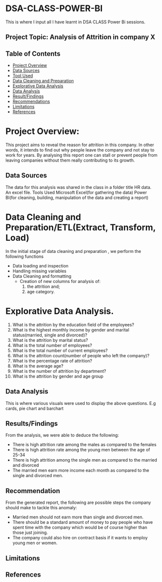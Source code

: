 # DSA-CLASS-POWER-BI
This is where I  input all I have learnt in DSA CLASS Power Bi sessions.

## Project Topic: Analysis of Attrition in company X 

## Table of Contents
- [Project Overview](#Project-Overview)
- [Data Sources](#Data-Sources)
- [Tool Used](#Tool-Used)
- [Data Cleaning and Preparation](#Data-Cleaning-and-Preparation)
- [Explorative Data Analysis](#Explorative-Data-Analysis)
- [Data Analysis](#Data-Analysis)
- [Result/Findings](#Result/Findings)
- [Recommendations](#Recommendations)
- [Limitations](#Limitations)
- [References](#References)

# Project Overview:
This project aims to reveal the reason for attrition in this company. In other words, it intends to find out why people leave the company and not stay to work for years. By analysing this report one can stall or prevent people from leaving companies without them really contributing to its growth. 


## Data Sources
The data for this analysis was shared in the class in a folder title HR data. An excel file.
Tools Used
Microsoft Excel(for gathering the data)
Power BI(for cleaning, building, manipulation of the data and creating a report)

# Data Cleaning and Preparation/ETL(Extract, Transform, Load)
In the initial stage of data cleaning and preparation , we perform the following functions

- Data loading and inspection
- Handling missing variables
- Data Cleaning and formatting
  - Creation of new columns for analysis of:
     1. the attrition and;
      2. age category.


# Explorative Data Analysis.

1. What is the attrition by the education field of the employees?
2. What is the highest monthly income by gender and marital status(married, single and divorced)?
3. What is the attrition by marital status?
4. What is the total number of employees?
5. What is the total number of current employees?
6. What is the attrition count(number of people who left the company)?
7. What is the percentage rate of attrition?
8. What is the average age?
9. What is the number of attrition by department?
10. What is the attrition by gender and age group

## Data Analysis

This is where various visuals were used to display the above  questions.
E.g cards, pie chart and barchart 



##  Results/Findings
From the analysis, we were able to deduce the following:
- There is high attrition rate among the males as compared to the females
- There is high attrition rate among the young men between the age of 25-34
- There is high attrition among the single men as compared to the married and divorced
- The married men earn more income each month as compared to the single and divorced men.



## Recommendation
From the generated report, the following are possible steps the company should make to tackle this anomaly:

- Married men should not earn more than single and divorced men.
- There should be a standard amount of money to pay people who have spent time with the company which would be of course higher than those just joining.
- The company could also hire on contract basis if it wants to employ young men or women. 

## Limitations

## References
